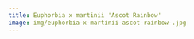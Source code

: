 ```yaml
---
title: Euphorbia x martinii 'Ascot Rainbow'
image: img/euphorbia-x-martinii-ascot-rainbow-.jpg
---
```

